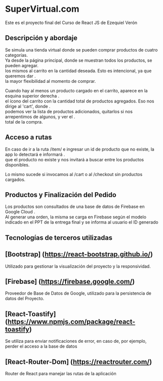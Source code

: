 # SuperVirtual.com
Este es el proyecto final del Curso de React JS de Ezequiel Verón

## Descripción y abordaje

Se simula una tienda virtual donde se pueden comprar productos de cuatro categorías.\
Ya desde la página principal, donde se muestran todos los productos, se pueden agregar.\
los mismos al carrito en la cantidad deseada. Esto es intencional, ya que queremos dar .\
la mayor flexibilidad al momento de comprar. 

Cuando hay al menos un producto cargado en el carrito, aparece en la esquina superior derecha .\
el ícono del carrito con la cantidad total de productos agregados. Eso nos dirige al 'cart', donde .\
podemos ver la lista de productos adicionados, quitarlos si nos arrepentimos de algunos, y ver el .\
total de la compra. 

## Acceso a rutas

En caso de ir a la ruta /item/ e ingresar un id de producto que no existe, la app lo detectará e informará .\
que el producto no existe y nos invitará a buscar entre los productos disponibles. 

Lo mismo sucede si invocamos al /cart o al /checkout sin productos cargados. 

## Productos y Finalización del Pedido

Los productos son consultados de una base de datos de Firebase en Google Cloud .\
Al generar una orden, la misma se carga en Firebase según el modelo indicado en el PPT de la entrega final 
y se informa al usuario el ID generado 

## Tecnologías de terceros utilizadas

## [Bootstrap] (https://react-bootstrap.github.io/)
Utilizado para gestionar la visualización del proyecto y la responsividad. 

## [Firebase] (https://firebase.google.com/)
Proveedor de Base de Datos de Google, utilizado para la persistencia de datos del Proyecto. 

## [React-Toastify] (https://www.npmjs.com/package/react-toastify)
Se utiliza para enviar notificaciones de error, en caso de, por ejemplo, perder el acceso a la base de datos 

## [React-Router-Dom] (https://reactrouter.com/)
Router de React para manejar las rutas de la aplicación